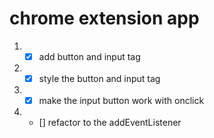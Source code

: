 # chrome extension app

1. - [x] add button and input tag
2. - [x] style the button and input tag
3. - [x] make the input button work with onclick
4. - [] refactor to the addEventListener
